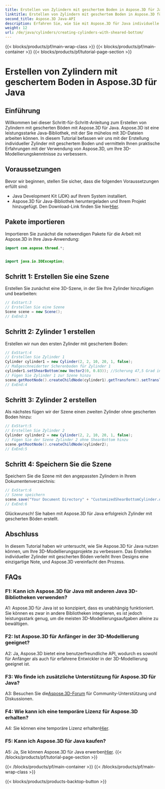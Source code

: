 ```yaml
---
title: Erstellen von Zylindern mit geschertem Boden in Aspose.3D für Java
linktitle: Erstellen von Zylindern mit geschertem Boden in Aspose.3D für Java
second_title: Aspose.3D Java-API
description: Erfahren Sie, wie Sie mit Aspose.3D für Java individuelle Zylinder mit gescherten Böden erstellen. Verbessern Sie Ihre 3D-Modellierungsfähigkeiten mit dieser Schritt-für-Schritt-Anleitung.
weight: 12
url: /de/java/cylinders/creating-cylinders-with-sheared-bottom/
---
```


{{< blocks/products/pf/main-wrap-class >}}
{{< blocks/products/pf/main-container >}}
{{< blocks/products/pf/tutorial-page-section >}}

# Erstellen von Zylindern mit geschertem Boden in Aspose.3D für Java

## Einführung

Willkommen bei dieser Schritt-für-Schritt-Anleitung zum Erstellen von Zylindern mit gescherten Böden mit Aspose.3D für Java. Aspose.3D ist eine leistungsstarke Java-Bibliothek, mit der Sie mühelos mit 3D-Dateien arbeiten können. In diesem Tutorial befassen wir uns mit der Erstellung individueller Zylinder mit geschertem Boden und vermitteln Ihnen praktische Erfahrungen mit der Verwendung von Aspose.3D, um Ihre 3D-Modellierungskenntnisse zu verbessern.

## Voraussetzungen

Bevor wir beginnen, stellen Sie sicher, dass die folgenden Voraussetzungen erfüllt sind:
- Java Development Kit (JDK) auf Ihrem System installiert.
-  Aspose.3D für Java-Bibliothek heruntergeladen und Ihrem Projekt hinzugefügt. Den Download-Link finden Sie hier[Hier](https://releases.aspose.com/3d/java/).

## Pakete importieren

Importieren Sie zunächst die notwendigen Pakete für die Arbeit mit Aspose.3D in Ihre Java-Anwendung:
```java
import com.aspose.threed.*;


import java.io.IOException;
```

## Schritt 1: Erstellen Sie eine Szene

Erstellen Sie zunächst eine 3D-Szene, in der Sie Ihre Zylinder hinzufügen und bearbeiten:
```java
// ExStart:3
// Erstellen Sie eine Szene
Scene scene = new Scene();
// ExEnd:3
```

## Schritt 2: Zylinder 1 erstellen

Erstellen wir nun den ersten Zylinder mit geschertem Boden:
```java
// ExStart:4
// Erstellen Sie Zylinder 1
Cylinder cylinder1 = new Cylinder(2, 2, 10, 20, 1, false);
// Maßgeschneiderter Scherenboden für Zylinder 1
cylinder1.setShearBottom(new Vector2(0, 0.83)); //Scherung 47,5 Grad in der xy-Ebene (z-Achse)
// Fügen Sie Zylinder 1 zur Szene hinzu
scene.getRootNode().createChildNode(cylinder1).getTransform().setTranslation(10, 0, 0);
// ExEnd:4
```

## Schritt 3: Zylinder 2 erstellen

Als nächstes fügen wir der Szene einen zweiten Zylinder ohne gescherten Boden hinzu:
```java
// ExStart:5
// Erstellen Sie Zylinder 2
Cylinder cylinder2 = new Cylinder(2, 2, 10, 20, 1, false);
// Fügen Sie der Szene Zylinder 2 ohne ShearBottom hinzu
scene.getRootNode().createChildNode(cylinder2);
// ExEnd:5
```

## Schritt 4: Speichern Sie die Szene

Speichern Sie die Szene mit den angepassten Zylindern in Ihrem Dokumentenverzeichnis:
```java
// ExStart:6
// Szene speichern
scene.save("Your Document Directory" + "CustomizedShearBottomCylinder.obj", FileFormat.WAVEFRONTOBJ);
// ExEnd:6
```

Glückwunsch! Sie haben mit Aspose.3D für Java erfolgreich Zylinder mit gescherten Böden erstellt.

## Abschluss

In diesem Tutorial haben wir untersucht, wie Sie Aspose.3D für Java nutzen können, um Ihre 3D-Modellierungsprojekte zu verbessern. Das Erstellen individueller Zylinder mit gescherten Böden verleiht Ihren Designs eine einzigartige Note, und Aspose.3D vereinfacht den Prozess.

## FAQs

### F1: Kann ich Aspose.3D für Java mit anderen Java 3D-Bibliotheken verwenden?

A1: Aspose.3D für Java ist so konzipiert, dass es unabhängig funktioniert. Sie können es zwar in andere Bibliotheken integrieren, es ist jedoch leistungsstark genug, um die meisten 3D-Modellierungsaufgaben alleine zu bewältigen.

### F2: Ist Aspose.3D für Anfänger in der 3D-Modellierung geeignet?

A2: Ja, Aspose.3D bietet eine benutzerfreundliche API, wodurch es sowohl für Anfänger als auch für erfahrene Entwickler in der 3D-Modellierung geeignet ist.

### F3: Wo finde ich zusätzliche Unterstützung für Aspose.3D für Java?

 A3: Besuchen Sie die[Aspose.3D-Forum](https://forum.aspose.com/c/3d/18) für Community-Unterstützung und Diskussionen.

### F4: Wie kann ich eine temporäre Lizenz für Aspose.3D erhalten?

 A4: Sie können eine temporäre Lizenz erhalten[Hier](https://purchase.aspose.com/temporary-license/).

### F5: Kann ich Aspose.3D für Java kaufen?

 A5: Ja, Sie können Aspose.3D für Java erwerben[Hier](https://purchase.aspose.com/buy).
{{< /blocks/products/pf/tutorial-page-section >}}

{{< /blocks/products/pf/main-container >}}
{{< /blocks/products/pf/main-wrap-class >}}

{{< blocks/products/products-backtop-button >}}

